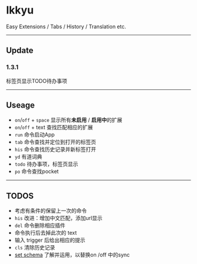 Ikkyu
===============

Easy Extensions / Tabs / History / Translation etc.

---
## Update
### 1.3.1
标签页显示TODO待办事项

---
## Useage
+ `on`/`off` + `space` 显示所有**未启用** / **启用中**的扩展
+ `on`/`off` + text 查找匹配相应的扩展
+ `run` 命令启动App
+ `tab` 命令查找并定位到打开的标签页
+ `his` 命令查找历史记录并新标签打开
+ `yd` 有道词典
+ `todo` 待办事项，标签页显示
+ `po` 命令查找pocket

---
## TODOS
+ 考虑有条件的保留上一次的命令
+ `his` 改进：增加中文匹配，添加url显示
+ `del` 命令删除相应插件
+ 命令执行后去掉此次的 text
+ 输入 trigger 后给出相应的提示
+ `cls` 清除历史记录
+ [set schema](https://developer.chrome.com/apps/manifest/storage) 了解并运用，以替换on /off 中的sync
